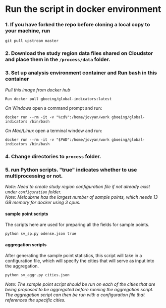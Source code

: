 # Run the script in docker environment

### 1. If you have forked the repo before cloning a local copy to your machine, run
```
git pull upstream master
```

### 2. Download the study region data files shared on Cloudstor and place them in the `/process/data` folder.


### 3. Set up analysis environment container and Run bash in this container
*Pull this image from docker hub*
```
Run docker pull gboeing/global-indicators:latest
```

*On Windows* open a command prompt and run:
```
docker run --rm -it -v "%cd%":/home/jovyan/work gboeing/global-indicators /bin/bash
```

*On Mac/Linux* open a terminal window and run:
```
docker run --rm -it -v "$PWD":/home/jovyan/work gboeing/global-indicators /bin/bash
```

### 4. Change directories to `process` folder.


### 5. run Python scripts. "true" indicates whether to use multiprocessing or not.
*Note: Need to create study region configuration file if not already exist under `configuration` folder.*    
*Note: Meloubrne has the largest number of sample points, which needs 13 GB memory for docker using 3 cpus.*    

#### sample point scripts  
The scripts here are used for preparing all the fields for sample points.
```
python sv_sp.py odense.json true
```

#### aggregation scripts  
After generating the sample point statistics, this script will take in a configuration file, which will specify the cities that will serve as input into the aggregation.
```
python sv_aggr.py cities.json
```

*Note: The sample point script should be run on each of the cities that are being proposed to be aggregated before running the aggregation script. The aggregation script can then be run with a configuration file that references the specific cities.*
